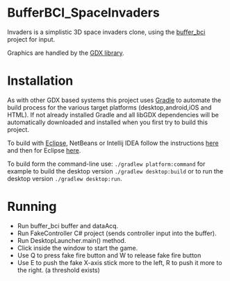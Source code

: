 BufferBCI_SpaceInvaders
====================

Invaders is a simplistic 3D space invaders clone, using the [buffer_bci](https://github.com/jadref/buffer_bci) project for input.

Graphics are handled by the [GDX library](http://libgdx.badlogicgames.com).

Installation
============

As with other GDX based systems this project uses [Gradle](http://www.gradle.org/) to automate the build process for the various target platforms (desktop,android,iOS and HTML).  If not already installed Gradle and all libGDX dependencies will be automatically downloaded and installed when you first try to build this project.

To build with [Eclipse](www.eclipse.org), NetBeans or Intellij IDEA follow the instructions [here](https://github.com/libgdx/libgdx/wiki/Setting-up-your-Development-Environment-%28Eclipse%2C-Intellij-IDEA%2C-NetBeans%29) and then for Eclipse [here](https://github.com/libgdx/libgdx/wiki/Gradle-and-Eclipse).

To build form the command-line use:
`./gradlew platform:command` for example to build the desktop version `./gradlew desktop:build` or to run the desktop version `./gradlew desktop:run`.

Running
=======
* Run buffer_bci buffer and dataAcq.
* Run FakeController C# project (sends controller input into the buffer).
* Run DesktopLauncher.main() method.
* Click inside the window to start the game.
* Use Q to press fake fire button and W to release fake fire button
* Use E to push the fake X-axis stick more to the left, R to push it more to the right. (a threshold exists)
